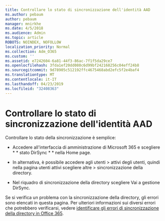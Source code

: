 ```yaml
---
title: Controllare lo stato di sincronizzazione dell'identità AAD
ms.author: pebaum
author: pebaum
manager: mnirkhe
ms.date: 4/5/2018
ms.audience: Admin
ms.topic: article
ROBOTS: NOINDEX, NOFOLLOW
localization_priority: Normal
ms.collection: Adm_O365
ms.custom: ''
ms.assetid: e7242604-6a81-44f3-86ac-7f1f5da29ce7
ms.openlocfilehash: 3fda1ef20dd080c6d99bf242168256c04eff24b8
ms.sourcegitcommit: 9d78905c512192ffc4675468abd2efc5f2e4baf4
ms.translationtype: MT
ms.contentlocale: it-IT
ms.lasthandoff: 04/23/2019
ms.locfileid: "32408363"
---
```

# <a name="check-aad-identity-sync-status"></a>Controllare lo stato di sincronizzazione dell'identità AAD

Controllare lo stato della sincronizzazione è semplice: 
  
- Accedere all'interfaccia di amministrazione di Microsoft 365 e scegliere * * stato DirSync * * nella Home page. 
    
- In alternativa, è possibile accedere agli utenti \> attivi degli utenti, quindi nella pagina utenti attivi scegliere altre \> sincronizzazione della directory.
    
- Nel riquadro di sincronizzazione della directory scegliere Vai a gestione DirSync. 
    
Se si verifica un problema con la sincronizzazione della directory, gli errori sono elencati in questa pagina. Per ulteriori informazioni sui diversi errori che potrebbero verificarsi, vedere [identificare gli errori di sincronizzazione della directory in Office 365](https://support.office.com/article/b4fc07a5-97ea-4ca6-9692-108acab74067).
  

